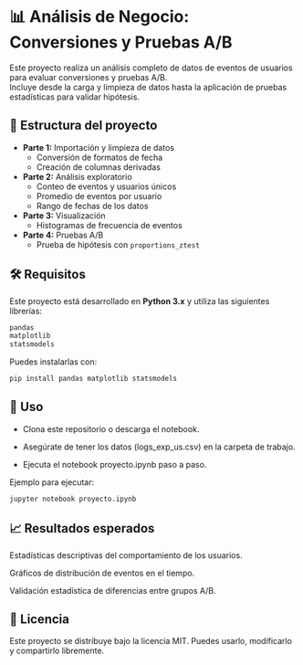 # 📊 Análisis de Negocio: Conversiones y Pruebas A/B

Este proyecto realiza un análisis completo de datos de eventos de usuarios para evaluar conversiones y pruebas A/B.  
Incluye desde la carga y limpieza de datos hasta la aplicación de pruebas estadísticas para validar hipótesis.

## 📂 Estructura del proyecto

- **Parte 1:** Importación y limpieza de datos
  - Conversión de formatos de fecha
  - Creación de columnas derivadas
- **Parte 2:** Análisis exploratorio
  - Conteo de eventos y usuarios únicos
  - Promedio de eventos por usuario
  - Rango de fechas de los datos
- **Parte 3:** Visualización
  - Histogramas de frecuencia de eventos
- **Parte 4:** Pruebas A/B
  - Prueba de hipótesis con `proportions_ztest`

## 🛠️ Requisitos

Este proyecto está desarrollado en **Python 3.x** y utiliza las siguientes librerías:

  ```bash
  pandas
  matplotlib
  statsmodels
  ```

Puedes instalarlas con:
  ```bash
  pip install pandas matplotlib statsmodels
  ```

## 🚀 Uso
- Clona este repositorio o descarga el notebook.

- Asegúrate de tener los datos (logs_exp_us.csv) en la carpeta de trabajo.

- Ejecuta el notebook proyecto.ipynb paso a paso.

Ejemplo para ejecutar:
  ```bash
  jupyter notebook proyecto.ipynb
  ```
## 📈 Resultados esperados
Estadísticas descriptivas del comportamiento de los usuarios.

Gráficos de distribución de eventos en el tiempo.

Validación estadística de diferencias entre grupos A/B.

## 📜 Licencia
Este proyecto se distribuye bajo la licencia MIT. Puedes usarlo, modificarlo y compartirlo libremente.

